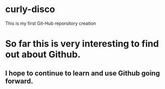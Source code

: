 # curly-disco
This is my first Git-Hub reporsitory creation


# So far this is very interesting to find out about Github. 
## I hope to continue to learn and use Github going forward.

